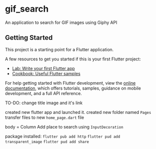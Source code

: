 # gif_search

An application to search for GIF images using Giphy API

## Getting Started

This project is a starting point for a Flutter application.

A few resources to get you started if this is your first Flutter project:

- [Lab: Write your first Flutter app](https://docs.flutter.dev/get-started/codelab)
- [Cookbook: Useful Flutter samples](https://docs.flutter.dev/cookbook)

For help getting started with Flutter development, view the
[online documentation](https://docs.flutter.dev/), which offers tutorials,
samples, guidance on mobile development, and a full API reference.

TO-DO:
change title image and it's link

created new flutter app and launched it.
created new folder named `Pages`
transfer files to new `home_page.dart` file

body = Column
Add place to search using `InputDecoration`

package installed:
`flutter pub add http`
`flutter pud add transparent_image`
`flutter pud add share`
